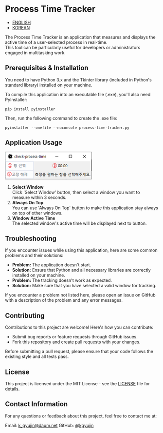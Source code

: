 # Process Time Tracker
- [ENGLISH](README.md)
- [KOREAN](README-kr.md)

The Process Time Tracker is an application that measures and displays the active time of a user-selected process in real-time.  
This tool can be particularly useful for developers or administrators engaged in multitasking work.



## Prerequisites & Installation
You need to have Python 3.x and the Tkinter library (included in Python's standard library) installed on your machine.

To compile this application into an executable file (.exe), you'll also need PyInstaller:
```shell
pip install pyinstaller
```

Then, run the following command to create the .exe file:
```shell
pyinstaller --onefile --noconsole process-time-tracker.py
```



## Application Usage
![Initial Application Screen](initial-screen.png)

1. **Select Window**  
    Click 'Select Window' button, then select a window you want to measure within 3 seconds.
2. **Always On Top**  
    You can use 'Always On Top' button to make this application stay always on top of other windows.
3. **Window Active Time**  
    The selected window's active time will be displayed next to button.



## Troubleshooting
If you encounter issues while using this application, here are some common problems and their solutions:

- **Problem:** The application doesn't start.
- **Solution:** Ensure that Python and all necessary libraries are correctly installed on your machine.
- **Problem:** The tracking doesn't work as expected.
- **Solution:** Make sure that you have selected a valid window for tracking.

If you encounter a problem not listed here, please open an issue on GitHub with a description of the problem and any error messages.



## Contributing
Contributions to this project are welcome! Here's how you can contribute:

- Submit bug reports or feature requests through GitHub issues.
- Fork this repository and create pull requests with your changes.

Before submitting a pull request, please ensure that your code follows the existing style and all tests pass.



## License
This project is licensed under the MIT License - see the [LICENSE](LICENSE) file for details.



## Contact Information
For any questions or feedback about this project, feel free to contact me at:

Email: k_gyujin@daum.net
GitHub: [@kgyujin](https://github.com/kgyujin)